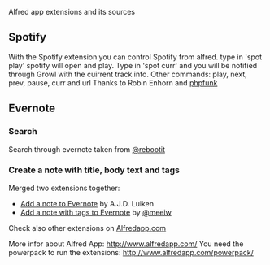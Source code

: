 Alfred app extensions and its sources

Spotify
-------
With the Spotify extension you can control Spotify from alfred. type in 'spot play' spotify will open and play.
Type in 'spot curr' and you will be notified through Growl with the cuirrent track info.
Other commands: play, next, prev, pause, curr and url
Thanks to Robin Enhorn and [phpfunk](https://github.com/phpfunk/alfred-spotify-controls)

Evernote
--------
### Search
Search through evernote taken from [@rebootit](https://twitter.com/#!/rebootit)

### Create a note with title, body text and tags
Merged two extensions together:
- [Add a note to Evernote](http://www.ryoku.org/2011/07/creating-notes-in-evernote-with-alfred/) by A.J.D. Luiken
- [Add a note with tags to Evernote](http://meeiw.tumblr.com/post/10559539458/notes-with-tag-support-with-evernote-and-alfred) by [@meeiw](http://twitter.com/#!/meeiw/)

Check also other extensions on [Alfredapp.com](http://support.alfredapp.com/extensions)

More infor about Alfred App: http://www.alfredapp.com/
You need the powerpack to run the extensions: http://www.alfredapp.com/powerpack/
